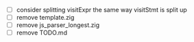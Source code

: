 - [ ] consider splitting visitExpr the same way visitStmt is split up
- [ ] remove template.zig
- [ ] remove js_parser_longest.zig
- [ ] remove TODO.md

